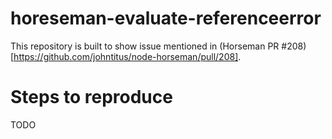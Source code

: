 # horeseman-evaluate-referenceerror
This repository is built to show issue mentioned in (Horseman PR #208)[https://github.com/johntitus/node-horseman/pull/208].

# Steps to reproduce
TODO
